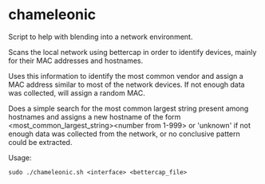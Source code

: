 # chameleonic
Script to help with blending into a network environment.

Scans the local network using bettercap in order to identify devices, mainly for their MAC addresses and hostnames. 

Uses this information to identify the most common vendor and assign a MAC address similar to most of the network devices. If not enough data was collected, will assign a random MAC.

Does a simple search for the most common largest string present among hostnames and assigns a new hostname of the form <most_common_largest_string><number from 1-999> or 'unknown' if not enough data was collected from the network, or no conclusive pattern could be extracted.

Usage:

```
sudo ./chameleonic.sh <interface> <bettercap_file>
```

